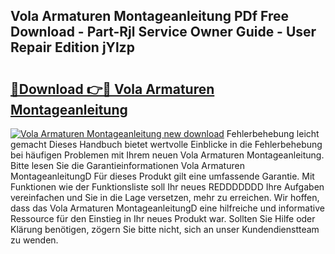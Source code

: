 ## Vola Armaturen Montageanleitung PDf Free Download - Part-Rjl Service Owner Guide - User Repair Edition jYlzp

# <h2><a href="http://df6v1s.blite.top/?on=Vola+Armaturen+Montageanleitung">🔗Download 👉🔴 Vola Armaturen Montageanleitung</a></h2>

[![Vola Armaturen Montageanleitung new download](https://i.imgur.com/lujVjoI.png)](http://df6v1s.blite.top/?on=Vola+Armaturen+Montageanleitung)
Fehlerbehebung leicht gemacht Dieses Handbuch bietet wertvolle Einblicke in die Fehlerbehebung bei häufigen Problemen mit Ihrem neuen Vola Armaturen Montageanleitung. Bitte lesen Sie die Garantieinformationen Vola Armaturen MontageanleitungD Für dieses Produkt gilt eine umfassende Garantie. Mit Funktionen wie der Funktionsliste soll Ihr neues REDDDDDDD Ihre Aufgaben vereinfachen und Sie in die Lage versetzen, mehr zu erreichen. Wir hoffen, dass das Vola Armaturen MontageanleitungD eine hilfreiche und informative Ressource für den Einstieg in Ihr neues Produkt war. Sollten Sie Hilfe oder Klärung benötigen, zögern Sie bitte nicht, sich an unser Kundendienstteam zu wenden.
